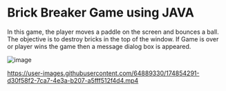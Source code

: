 # Brick Breaker Game using JAVA

In this game, the player moves a paddle on the screen and bounces a ball. The objective is to destroy bricks in the top of the window. If Game is over or player wins the game then a message dialog box is appeared.





![image](https://user-images.githubusercontent.com/64889330/174844346-c46980ce-ca8a-44f3-9a62-81e2349ccbff.png)


https://user-images.githubusercontent.com/64889330/174854291-d30f58f2-7ca7-4e3a-b207-a5fff512f4d4.mp4

